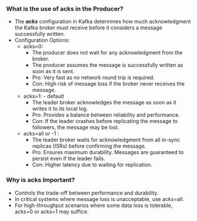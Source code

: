 ### What is the use of acks in the Producer?
 - The ***acks*** configuration in Kafka determines how much acknowledgment the Kafka broker must receive before it considers a message successfully written.
 - Configuration Options:
     - acks=0:
          - The producer does not wait for any acknowledgment from the broker.
          - The producer assumes the message is successfully written as soon as it is sent.
          - Pro: Very fast as no network round trip is required.
          - Con: High risk of message loss if the broker never receives the message.
     - acks=1: - default
          - The leader broker acknowledges the message as soon as it writes it to its local log.
          - Pro: Provides a balance between reliability and performance.
          - Con: If the leader crashes before replicating the message to followers, the message may be lost.
     - acks=all or -1 :
         - The leader broker waits for acknowledgment from all in-sync replicas (ISRs) before confirming the message.
         - Pro: Ensures maximum durability. Messages are guaranteed to persist even if the leader fails.
         - Con: Higher latency due to waiting for replication.
### Why is acks Important?
  - Controls the trade-off between performance and durability.
  - In critical systems where message loss is unacceptable, use acks=all.
  - For high-throughput scenarios where some data loss is tolerable, acks=0 or acks=1 may suffice.
